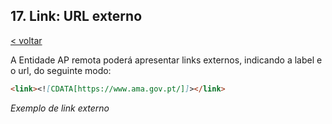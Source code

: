 ## 17.	Link: URL externo

[< voltar](https://amagovpt.github.io/ePortugal/area-reservada/)

A Entidade AP remota poderá apresentar links externos, indicando a label e o url, do seguinte modo:

```markdown
<link><![CDATA[https://www.ama.gov.pt/]]></link>
```
*Exemplo de link externo*